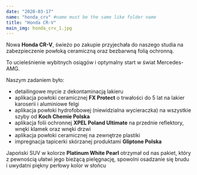 ```yaml
---
date: "2020-03-17"
name: "honda_crv" #name must be the same like folder name
title: "Honda CR-V"
main_img: honda_crv_1.jpg
---
```


<p>Nowa <strong>Honda CR-V</strong>, świeżo po zakupie przyjechała do naszego studia na zabezpieczenie powłoką ceramiczną oraz bezbarwną folią ochronną.</p>
<p>To ucieleśnienie wybitnych osiągów i optymalny start w świat Mercedes-AMG.</p>
<p>Naszym zadaniem było:</p>
<ul>
<li>detailingowe mycie z dekontaminacją lakieru</li>
<li>aplikacja powłoki ceramicznej <strong>FX Protect</strong> o trwałości do 5 lat na lakier karoserii i aluminiowe felgi </li>
<li>aplikacja powłoki hydrofobowej (niewidzialna wycieraczka) na wszystkie szyby od <strong>Koch Chemie Polska</strong></li>
<li>aplikacja folii ochronnej <strong>XPEL Poland Ultimate</strong> na przednie reflektory, wnęki klamek oraz wnęki drzwi</li>
<li>aplikacja powłoki ceramicznej na zewnętrze plastiki</li>
<li>impregnacja tapicerki skórzanej produktami <strong>Gliptone Polska</strong></li>
</ul>
<p>Japoński SUV w kolorze <strong>Platinum White Pearl</strong> otrzymał od nas pakiet, który z pewnością ułatwi jego bieżącą pielęgnację, spowolni osadzanie się brudu i uwydatni piękny perłowy kolor w słońcu</p>
